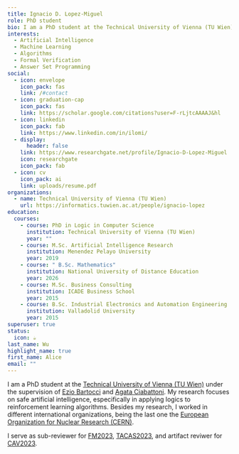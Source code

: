 ```yaml
---
title: Ignacio D. Lopez-Miguel
role: PhD student
bio: I am a PhD student at the Technical University of Vienna (TU Wien)
interests:
  - Artificial Intelligence
  - Machine Learning
  - Algorithms
  - Formal Verification
  - Answer Set Programming
social:
  - icon: envelope
    icon_pack: fas
    link: /#contact
  - icon: graduation-cap
    icon_pack: fas
    link: https://scholar.google.com/citations?user=F-rLjtcAAAAJ&hl
  - icon: linkedin
    icon_pack: fab
    link: https://www.linkedin.com/in/ilomi/
  - display:
      header: false
    link: https://www.researchgate.net/profile/Ignacio-D-Lopez-Miguel
    icon: researchgate
    icon_pack: fab
  - icon: cv
    icon_pack: ai
    link: uploads/resume.pdf
organizations:
  - name: Technical University of Vienna (TU Wien)
    url: https://informatics.tuwien.ac.at/people/ignacio-lopez
education:
  courses:
    - course: PhD in Logic in Computer Science
      institution: Technical University of Vienna (TU Wien)
      year: ""
    - course: M.Sc. Artificial Intelligence Research
      institution: Menendez Pelayo University
      year: 2019
    - course: " B.Sc. Mathematics"
      institution: National University of Distance Education
      year: 2026
    - course: M.Sc. Business Consulting
      institution: ICADE Business School
      year: 2015
    - course: B.Sc. Industrial Electronics and Automation Engineering
      institution: Valladolid University
      year: 2015
superuser: true
status:
  icon: ☕️
last_name: Wu
highlight_name: true
first_name: Alice
email: ""
---
```

I am a PhD student at the <a href="https://informatics.tuwien.ac.at/people/ignacio-lopez" target="_blank" rel="noopener"> Technical University of Vienna (TU Wien)</a> under the supervision of <a href="http://www.eziobartocci.com/" target="_blank" rel="noopener">Ezio Bartocci</a> and <a href="https://www.logic.at/staff/agata/" target="_blank" rel="noopener">Agata Ciabattoni</a>. My research focuses on safe artificial intelligence, especifically in applying logics to reinforcement learning algorithms. Besides my research, I worked in different international organizations, being the last one the <a href="https://home.cern/" target="_blank" rel="noopener">European Organization for Nuclear Research (CERN)</a>.

I serve as sub-reviewer for <a href="https://fm2023.isp.uni-luebeck.de/" target="_blank" rel="noopener">FM2023</a>, <a href="https://etaps.org/2023/tacas" target="_blank" rel="noopener">TACAS2023</a>, and artifact reviwer for <a href="http://www.i-cav.org/2023/" target="_blank" rel="noopener">CAV2023</a>.